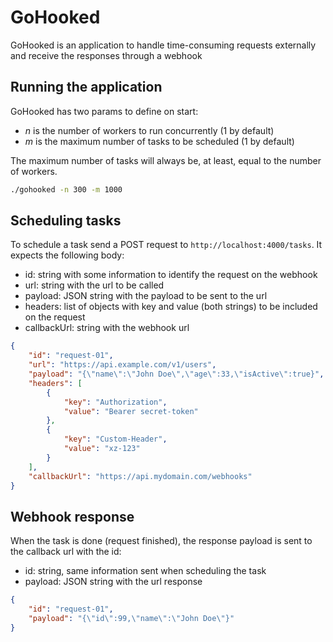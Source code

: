 # GoHooked

GoHooked is an application to handle time-consuming requests externally and receive the responses through a webhook

## Running the application

GoHooked has two params to define on start:
- _n_ is the number of workers to run concurrently (1 by default)
- _m_ is the maximum number of tasks to be scheduled (1 by default)

The maximum number of tasks will always be, at least, equal to the number of workers.

```bash
./gohooked -n 300 -m 1000
```

## Scheduling tasks

To schedule a task send a POST request to `http://localhost:4000/tasks`. It expects the following body:

- id: string with some information to identify the request on the webhook
- url: string with the url to be called
- payload: JSON string with the payload to be sent to the url
- headers: list of objects with key and value (both strings) to be included on the request
- callbackUrl: string with the webhook url

```json
{
    "id": "request-01",
    "url": "https://api.example.com/v1/users",
    "payload": "{\"name\":\"John Doe\",\"age\":33,\"isActive\":true}",
    "headers": [
        {
            "key": "Authorization",
            "value": "Bearer secret-token"
        },
        {
            "key": "Custom-Header",
            "value": "xz-123"
        }
    ],
    "callbackUrl": "https://api.mydomain.com/webhooks"
}
```

## Webhook response

When the task is done (request finished), the response payload is sent to the callback url with the id:

- id: string, same information sent when scheduling the task
- payload: JSON string with the url response

```json
{
    "id": "request-01",
    "payload": "{\"id\":99,\"name\":\"John Doe\"}"
}
```

